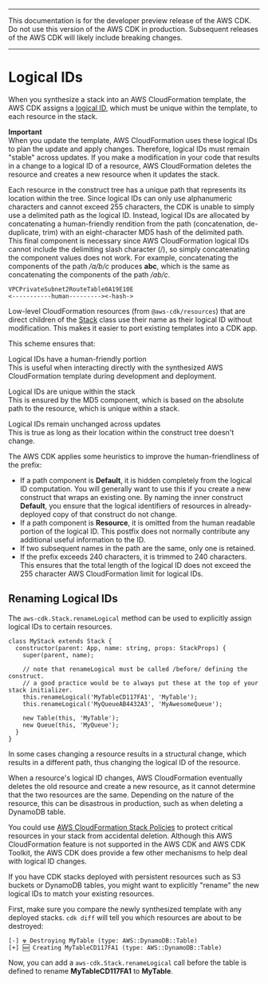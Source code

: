 --------

 This documentation is for the developer preview release of the AWS CDK\. Do not use this version of the AWS CDK in production\. Subsequent releases of the AWS CDK will likely include breaking changes\. 

--------

# Logical IDs<a name="cdk_logical_ids"></a>

When you synthesize a stack into an AWS CloudFormation template, the AWS CDK assigns a [ logical ID](https://docs.aws.amazon.com/AWSCloudFormation/latest/UserGuide/resources-section-structure.html), which must be unique within the template, to each resource in the stack\.

**Important**  
When you update the template, AWS CloudFormation uses these logical IDs to plan the update and apply changes\. Therefore, logical IDs must remain "stable" across updates\. If you make a modification in your code that results in a change to a logical ID of a resource, AWS CloudFormation deletes the resource and creates a new resource when it updates the stack\.

Each resource in the construct tree has a unique path that represents its location within the tree\. Since logical IDs can only use alphanumeric characters and cannot exceed 255 characters, the CDK is unable to simply use a delimited path as the logical ID\. Instead, logical IDs are allocated by concatenating a human\-friendly rendition from the path \(concatenation, de\-duplicate, trim\) with an eight\-character MD5 hash of the delimited path\. This final component is necessary since AWS CloudFormation logical IDs cannot include the delimiting slash character \(/\), so simply concatenating the component values does not work\. For example, concatenating the components of the path */a/b/c* produces **abc**, which is the same as concatenating the components of the path */ab/c*\.

```
VPCPrivateSubnet2RouteTable0A19E10E
<-----------human---------><-hash->
```

Low\-level CloudFormation resources \(from `@aws-cdk/resources`\) that are direct children of the [Stack](https://awslabs.github.io/aws-cdk/refs/_aws-cdk_cdk.html#@aws-cdk/cdk.Stack) class use their name as their logical ID without modification\. This makes it easier to port existing templates into a CDK app\.

This scheme ensures that:

Logical IDs have a human\-friendly portion  
This is useful when interacting directly with the synthesized AWS CloudFormation template during development and deployment\.

Logical IDs are unique within the stack  
This is ensured by the MD5 component, which is based on the absolute path to the resource, which is unique within a stack\.

Logical IDs remain unchanged across updates  
This is true as long as their location within the construct tree doesn't change\.

The AWS CDK applies some heuristics to improve the human\-friendliness of the prefix:
+ If a path component is **Default**, it is hidden completely from the logical ID computation\. You will generally want to use this if you create a new construct that wraps an existing one\. By naming the inner construct **Default**, you ensure that the logical identifiers of resources in already\-deployed copy of that construct do not change\.
+ If a path component is **Resource**, it is omitted from the human readable portion of the logical ID\. This postfix does not normally contribute any additional useful information to the ID\.
+ If two subsequent names in the path are the same, only one is retained\.
+ If the prefix exceeds 240 characters, it is trimmed to 240 characters\. This ensures that the total length of the logical ID does not exceed the 255 character AWS CloudFormation limit for logical IDs\.

## Renaming Logical IDs<a name="cdk_logical_ids_renaming"></a>

The `aws-cdk.Stack.renameLogical` method can be used to explicitly assign logical IDs to certain resources\.

```
class MyStack extends Stack {
  constructor(parent: App, name: string, props: StackProps) {
    super(parent, name);

    // note that renameLogical must be called /before/ defining the construct.
    // a good practice would be to always put these at the top of your stack initializer.
    this.renameLogical('MyTableCD117FA1', 'MyTable');
    this.renameLogical('MyQueueAB4432A3', 'MyAwesomeQueue');

    new Table(this, 'MyTable');
    new Queue(this, 'MyQueue');
  }
}
```

In some cases changing a resource results in a structural change, which results in a different path, thus changing the logical ID of the resource\.

When a resource's logical ID changes, AWS CloudFormation eventually deletes the old resource and create a new resource, as it cannot determine that the two resources are the same\. Depending on the nature of the resource, this can be disastrous in production, such as when deleting a DynamoDB table\.

You could use [AWS CloudFormation Stack Policies](https://docs.aws.amazon.com/AWSCloudFormation/latest/UserGuide/protect-stack-resources.html) to protect critical resources in your stack from accidental deletion\. Although this AWS CloudFormation feature is not supported in the AWS CDK and AWS CDK Toolkit, the AWS CDK does provide a few other mechanisms to help deal with logical ID changes\.

If you have CDK stacks deployed with persistent resources such as S3 buckets or DynamoDB tables, you might want to explicitly "rename" the new logical IDs to match your existing resources\.

First, make sure you compare the newly synthesized template with any deployed stacks\. `cdk diff` will tell you which resources are about to be destroyed:

```
[-] ☢️ Destroying MyTable (type: AWS::DynamoDB::Table)
[+] 🆕 Creating MyTableCD117FA1 (type: AWS::DynamoDB::Table)
```

Now, you can add a `aws-cdk.Stack.renameLogical` call before the table is defined to rename **MyTableCD117FA1** to **MyTable**\.